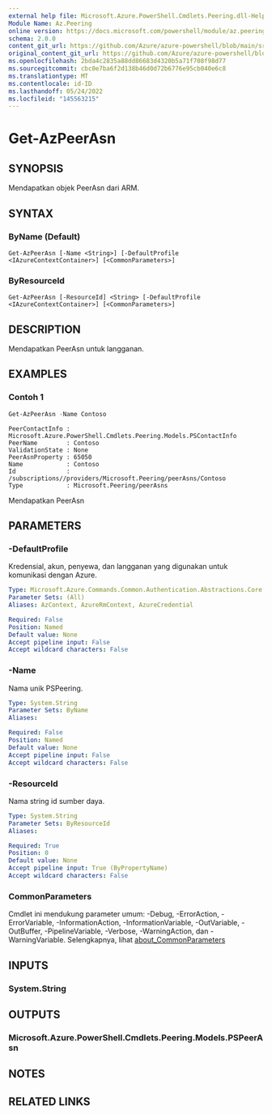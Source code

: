 ```yaml
---
external help file: Microsoft.Azure.PowerShell.Cmdlets.Peering.dll-Help.xml
Module Name: Az.Peering
online version: https://docs.microsoft.com/powershell/module/az.peering/get-azpeerasn
schema: 2.0.0
content_git_url: https://github.com/Azure/azure-powershell/blob/main/src/Peering/Peering/help/Get-AzPeerAsn.md
original_content_git_url: https://github.com/Azure/azure-powershell/blob/main/src/Peering/Peering/help/Get-AzPeerAsn.md
ms.openlocfilehash: 2bda4c2835a88dd86683d4320b5a71f708f98d77
ms.sourcegitcommit: cbc0e7ba6f2d138b46d0d72b6776e95cb040e6c8
ms.translationtype: MT
ms.contentlocale: id-ID
ms.lasthandoff: 05/24/2022
ms.locfileid: "145563215"
---
```

# Get-AzPeerAsn

## SYNOPSIS
Mendapatkan objek PeerAsn dari ARM.

## SYNTAX

### ByName (Default)
```
Get-AzPeerAsn [-Name <String>] [-DefaultProfile <IAzureContextContainer>] [<CommonParameters>]
```

### ByResourceId
```
Get-AzPeerAsn [-ResourceId] <String> [-DefaultProfile <IAzureContextContainer>] [<CommonParameters>]
```

## DESCRIPTION
Mendapatkan PeerAsn untuk langganan.

## EXAMPLES

### Contoh 1
```powershell
Get-AzPeerAsn -Name Contoso
```

```output
PeerContactInfo : Microsoft.Azure.PowerShell.Cmdlets.Peering.Models.PSContactInfo
PeerName        : Contoso
ValidationState : None
PeerAsnProperty : 65050
Name            : Contoso
Id              : /subscriptions//providers/Microsoft.Peering/peerAsns/Contoso
Type            : Microsoft.Peering/peerAsns
```

Mendapatkan PeerAsn

## PARAMETERS

### -DefaultProfile
Kredensial, akun, penyewa, dan langganan yang digunakan untuk komunikasi dengan Azure.

```yaml
Type: Microsoft.Azure.Commands.Common.Authentication.Abstractions.Core.IAzureContextContainer
Parameter Sets: (All)
Aliases: AzContext, AzureRmContext, AzureCredential

Required: False
Position: Named
Default value: None
Accept pipeline input: False
Accept wildcard characters: False
```

### -Name
Nama unik PSPeering.

```yaml
Type: System.String
Parameter Sets: ByName
Aliases:

Required: False
Position: Named
Default value: None
Accept pipeline input: False
Accept wildcard characters: False
```

### -ResourceId
Nama string id sumber daya.

```yaml
Type: System.String
Parameter Sets: ByResourceId
Aliases:

Required: True
Position: 0
Default value: None
Accept pipeline input: True (ByPropertyName)
Accept wildcard characters: False
```

### CommonParameters
Cmdlet ini mendukung parameter umum: -Debug, -ErrorAction, -ErrorVariable, -InformationAction, -InformationVariable, -OutVariable, -OutBuffer, -PipelineVariable, -Verbose, -WarningAction, dan -WarningVariable. Selengkapnya, lihat [about_CommonParameters](http://go.microsoft.com/fwlink/?LinkID=113216)

## INPUTS

### System.String

## OUTPUTS

### Microsoft.Azure.PowerShell.Cmdlets.Peering.Models.PSPeerAsn

## NOTES

## RELATED LINKS
